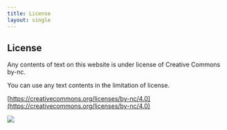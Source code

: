 ```yaml
---
title: License
layout: single
---
```


## License

Any contents of text on this website is under license of Creative Commons by-nc.

You can use any text contents in the limitation of license.


[https://creativecommons.org/licenses/by-nc/4.0](https://creativecommons.org/licenses/by-nc/4.0)


<a href="https://creativecommons.org/licenses/by-nc/4.0/"><img src="/assets/img/license.svg" style="max-width:300px;"></a>
